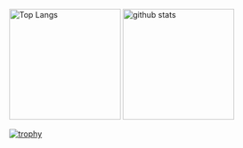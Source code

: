 <p align="left">
  <img alt="Top Langs" height="200px" src="https://github-readme-stats.vercel.app/api/top-langs/?username=iridon0920&theme=dark" />
  <img alt="github stats" height="200px" src="https://github-readme-stats.vercel.app/api?username=iridon0920&theme=dark&show_icons=true"/>
</p>

[![trophy](https://github-profile-trophy.vercel.app/?username=iridon0920&theme=darkhub&column=7)](https://github.com/ryo-ma/github-profile-trophy)
